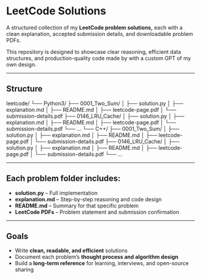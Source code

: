 # LeetCode Solutions

A structured collection of my **LeetCode problem solutions,** each with a clean explanation, accepted submission details, and downloadable problem PDFs.

This repository is designed to showcase clear reasoning, efficient data structures, and production-quality code made by with a custom GPT of my own design. 

---

## Structure

leetcode/
└── Python3/
├── 0001_Two_Sum/
│ ├── solution.py
│ ├── explanation.md
│ ├── README.md
│ ├── leetcode-page.pdf
│ └── submission-details.pdf
├── 0146_LRU_Cache/
│ ├── solution.py
│ ├── explanation.md
│ ├── README.md
│ ├── leetcode-page.pdf
│ └── submission-details.pdf
└── ...
└── C++/
├── 0001_Two_Sum/
│ ├── solution.py
│ ├── explanation.md
│ ├── README.md
│ ├── leetcode-page.pdf
│ └── submission-details.pdf
├── 0146_LRU_Cache/
│ ├── solution.py
│ ├── explanation.md
│ ├── README.md
│ ├── leetcode-page.pdf
│ └── submission-details.pdf
└── ...

---

## Each problem folder includes:
- **solution.py** – Full implementation
- **explanation.md** – Step-by-step reasoning and code design
- **README.md** – Summary for that specific problem
- **LeetCode PDFs** – Problem statement and submission confirmation

---

## Goals
- Write **clean, readable, and efficient** solutions  
- Document each problem’s **thought process and algorithm design**  
- Build a **long-term reference** for learning, interviews, and open-source sharing  
